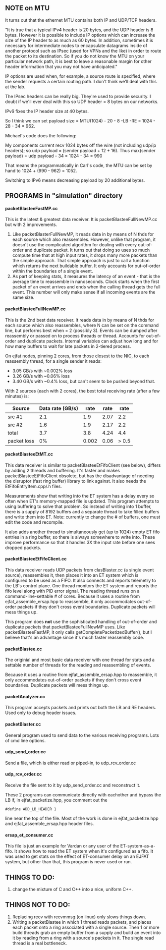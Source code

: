## NOTE on MTU


It turns out that the ethernet MTU contains both IP and UDP/TCP headers.

"It is true that a typical IPv4 header is 20 bytes, and the UDP header is 8 bytes.
However it is possible to include IP options which can increase the size of the
IP header to as much as 60 bytes. In addition, sometimes it is necessary for
intermediate nodes to encapsulate datagrams inside of another protocol such as
IPsec (used for VPNs and the like) in order to route the packet to its destination.
So if you do not know the MTU on your particular network path, it is best to leave
a reasonable margin for other header information that you may not have anticipated."

IP options are used when, for example, a source route is specified,
where the sender requests a certain routing path. I don't think we'll deal with this at the lab.

The IPsec headers can be really big. They're used to provide security.
I doubt if we'll ever deal with this so UDP header = 8 bytes on our networks.

IPv6 fixes the IP header size at 40 bytes.

So I think we can set payload size = MTU(1024) - 20 - 8 -LB -RE = 1024 - 28 - 34 = 962.


Michael's code does the following:

My components current recv 1024 bytes off the wire (not including udp/ip headers);
so udp payload = (sender payload + 12 + 16).
Thus max(sender payload) = udp payload - 34 = 1024 - 34 = 990


That means the programmatically in Carl's code, the MTU can be set by hand to 1024 + (990 - 962) = 1052.

Switching to IPv6 means decreasing payload by 20 additional bytes.


## PROGRAMS in "simulation" directory


#### packetBlasteeFastMP.cc

This is the latest & greatest data receiver.
It is packetBlasteeFullNewMP.cc but with 2 improvements.
1) Like packetBlasterFullNewMP, it reads data in by means of N thds for each source
which also reassembles.
However, unlike that program, it doesn't use the complicated algorithm for
dealing with every out-of-order and duplicate packet. It turns out that doing
so uses so much compute time that at high input rates, it drops many more
packets than the simple approach. That simple approach is just to call a function
which returns the next buildable buffer. It only accounts for out-of-order
within the boundaries of a single event.
2) As part of keeping stats, it measures the latency of an event - that is the average time to reassemble in
nanoseconds. Clock starts when the first packet of an event arrives and ends when
the calling thread gets the full event. This number will only make sense if all
incoming events are the same size.


#### packetBlasteeFullNewMP.cc

This is the 2nd best data receiver.
It reads data in by means of N thds for each source which also reassembles,
where N can be set on the command
line, but performs best when = 2 (possibly 3).
Events can be dumped after reassembly or passed on to process threads or thread.
Accounts for out-of-order and duplicate packets.
Internal variables can adjust how long and for how many buffers to wait for late packets in 2-tiered process.

On ejfat nodes, pinning 2 cores, from those closest to the NIC,
to each reassembly thread, for a single sender it reads:

 * 3.05 GB/s with ~0.002% loss
 * 3.26 GB/s with ~0.06%  loss
 * 3.40 GB/s with ~0.4%   loss, but can't seem to be pushed beyond that.

With 2 sources (each with 2 cores), the best total receiving rate (after a few minutes) is:

| Source | Data rate (GB/s) | rate | rate | rate |
---------|------------------|------|------|------|
| src #1 |  2.1 | 1.9  |  2.07  |   2.2  |
| src #2 |  1.6 | 1.9  |  2.17  |   2.2  |
|  total |  3.7 | 3.8  |  4.24  |   4.4  |
| packet loss | 0%  |  0.002 | 0.06 |  > 0.5  |



#### packetBlasteeEtMT.cc

This data receiver is similar to packetBlasteeEtFifoClient (see below),
differs by adding 2 threads and buffering. It's faster and makes
packetBlasteeEtFifoClient obsolete, but has the disadvantage of needing
the disruptor (fast ring buffer) library to link against. It also needs
the EtFifoEntryItem.cpp/.h files.

Measurements show that writing into the ET system has a delay every so
often when ET's memory-mapped file is updated.
This program attempts to using buffering to solve that problem. So instead of
writing into 1 buffer, there is a supply of 8192 buffers and a separate thread to
take filled buffers and write them into ET. Note: currently to change the #
of buffers, one must edit the code and recompile.

It also adds another thread to simultaneously get (up to 1024) 
empty ET fifo entries in a ring buffer, so there is always somewhere to write into.
These improve performance so that it handles 3X the input rate before one
sees dropped packets.



#### packetBlasteeEtFifoClient.cc

This data receiver reads UDP packets from clasBlaster.cc (a single event source),
reassembles it, then
places it into an ET system which is configured to be used as a FIFO.
It also connects and reports telemetry to the LB's control plane.
One thread monitors the ET system and reports the fifo level along with PID error signal.
The reading thread runs on a command-line-settable # of cores.
Because it uses a routine from ejfat_assemble_ersap.hpp to reassemble,
it only accommodates out-of-order packets if they don't cross event boundaries.
Duplicate packets will mess things up.

This program does <b>not</b> use the sophisticated handling of out-of-order and
duplicate packets that packetBlasteeFullNewMP uses. Like packetBlasteeFastMP,
it only calls getCompletePacketizedBuffer(), but I believe that's an advantage
since it's much faster reassembly code.



#### packetBlastee.cc

The originial and most basic data receiver with one thread for stats and a settable number
of threads for the reading and reassembling of events.

Because it uses a routine from ejfat_assemble_ersap.hpp to reassemble,
it only accommodates out-of-order packets if they don't cross event boundaries.
Duplicate packets will mess things up.



#### packetAnalyzer.cc

This program accepts packets and prints out both the LB and RE headers.
Used only to debug header issues.



#### packetBlaster.cc

General program used to send data to the various receiving programs. Lots of cmd line options.



#### udp_send_order.cc

Send a file, which is either read or piped-in, to udp_rcv_order.cc



#### udp_rcv_order.cc

Receive the file sent to it by udp_send_order.cc and reconstruct it.

These 2 programs can communicate directly with eachother and bypass the LB if,
in ejfat_packetize.hpp, you comment out the

    #define ADD_LB_HEADER 1

line near the top of the file.
Most of the work is done in ejfat_packetize.hpp and ejfat_assemble_ersap.hpp header files.



#### ersap_et_consumer.cc

This file is just an example for Vardan or any user of the ET-system-as-a-fifo.
It shows how to read the ET system when it's configured as a fifo.
It was used to get stats on the effect of ET-consumer delay on an EJFAT system,
but other than that, this program is never used or run.


## THINGS TO DO:

1) change the mixture of C and C++ into a nice, uniform C++.

## THINGS NOT TO DO:

1) Replacing recv with recvmmsg (on linux) only slows things down.
2) Writing a packetBlastee in which 1 thread reads packets, and places
each packet onto a ring associated with a single source. Then 1 or more
build threads grab an empty buffer from a supply and build an event into
it by reading from a ring with a source's packets in it. The single
read thread is a real bottleneck.

